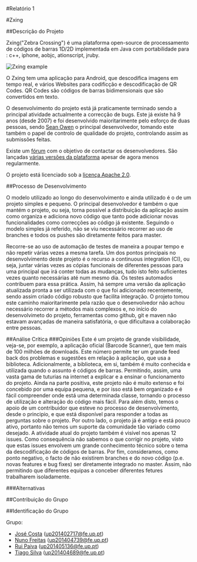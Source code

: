 #Relatório 1

#Zxing

##Descrição do Projeto

Zxing("Zebra Crossing") é uma plataforma open-source de processamento de códigos de barras 1D/2D implementada em Java com portabilidade para : c++, iphone, aobjc, ationscript, jruby.

![Zxing example](https://lh6.ggpht.com/Ax3eaBtJt0CVdY_lfFlGYg2RKdovXNVNzr91n_u22OKZu1WqIW-iQ44WR0Nmn5PkyKY=h900)

O Zxing tem uma aplicação para Android, que descodifica imagens em tempo real, e vários Websites para codificção e descodificação de QR Codes. QR Codes são códigos de barras bidimensionais que são convertidos em texto.

O desenvolvimento do projeto está já praticamente terminado sendo a principal atividade actualmente a correcção de bugs. Este já existe há 9 anos (desde 2007) e foi desenvolvido maioritarimente pelo esforço de duas pessoas, sendo [Sean Owen](https://github.com/srowen) o principal desenvolvedor, tomando este também o papel de controlo de qualidade do projeto, controlando assim as submissões feitas.

Existe um [fórum](https://groups.google.com/forum/#!forum/zxing) com o objetivo de contactar os desenvolvedores. São lançadas [várias versões da plataforma](https://github.com/zxing/zxing/releases) apesar de agora menos regularmente.

O projeto está licenciado sob a [licença Apache 2.0](http://www.apache.org/licenses/LICENSE-2.0.html).

##Processo de Desenvolvimento


O modelo utilizado ao longo do desenvolvimento e ainda utilizado é o de um projeto simples e pequeno. O principal desenvolvedor é também o que mantém o projeto, ou seja, torna possível a distribuição da aplicação assim como organiza e adiciona novo código que tanto pode adicionar novas funcionalidades como correcções ao código já existente. Seguindo o modelo simples já referido, não se viu necessário recorrer ao uso de branches e todos os pushes são diretamente feitos para master.

Recorre-se ao uso de automação de testes de maneira a poupar tempo e não repetir várias vezes a mesma tarefa. Um dos pontos principais no desenvolvimento deste projeto é o recurso a continuous integration (CI), ou seja, juntar várias vezes as cópias funcionais de diferentes pessoas para uma principal que irá conter todas as mudanças, tudo isto feito suficientes vezes quanto necessárias até num mesmo dia. Os testes automados contribuem para essa prática. Assim, há sempre uma versão da aplicação atualizada pronta a ser utilizada com o que foi adicionado recentemente, sendo assim criado código robusto que facilita integração. O projeto tomou este caminho maioritarimente pela razão que o desenvolvedor não achou necessário recorrer a métodos mais complexos e, no início do desenvolvimeto do projeto, ferramentas como github, git e maven não estavam avançadas de maneira satisfatória, o que dificultava a colaboração entre pessoas.

##Análise Crítica
###Opiniões
Este é um projeto de grande visibilidade, veja-se, por exemplo, a aplicação oficial (Barcode Scanner), que tem mais de 100 milhões de downloads. Este número permite ter um grande feed back dos problemas e sugestões em relação à aplicação, que usa a biblioteca. Adicionalmente, a biblioteca, em si, também é muito conhecida e utilizada quando o assunto é códigos de barras. Permitindo, assim, uma vasta gama de tuturias na internet a explicar e a ensinar o funcionamento do projeto.
Ainda na parte positiva, este projeto não é muito extenso e foi concebido por uma equipa pequena, e por isso está bem organizado e é fácil compreender onde está uma determinada classe, tornando o processo de utilização e alteração do código mais fácil. Para além disto, temos o apoio de um contribuidor que esteve no processo de desenvolvimento, desde o principio, e que está disponível para responder a todas as perguntas sobre o projeto.
Por outro lado, o projeto já é antigo e está pouco ativo, portanto não temos um suporte da comunidade tão variado como desejado. A atividade atual do projeto também é visível nos apenas 12 issues. Como consequência não sabemos o que corrigir no projeto, visto que estas issues envolvem um grande conhecimento técnico sobre o tema da descodificação de códigos de barras. Por fim, consideramos, como ponto negativo, o facto de não existirem branches e do novo código (p.e. novas features e bug fixes) ser diretamente integrado no master. Assim, não permitindo que diferentes equipas a conceber diferentes fetures trabalharem isoladamente.

###Alternativas

##Contribuição do Grupo

##Identificação do Grupo

Grupo:
* [José Costa](https://github.com/zecst19) (up201402717@fe.up.pt)
* [Nuno Freitas](https://github.com/nunofreitas96) (up201404739@fe.up.pt)
* [Rui Paiva](https://github.com/ruivop) (up201405136@fe.up.pt)
* [Tiago Silva](https://github.com/tadias) (up201404689@fe.up.pt)
